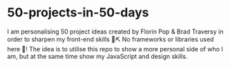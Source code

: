 # 50-projects-in-50-days

I am personalising 50 project ideas created by Florin Pop & Brad Traversy in order to sharpen my front-end skills 🔧⛏
No frameworks or libraries used here 🌻!
The idea is to utilise this repo to show a more personal side of who I am, but at the same time show my JavaScript and design skills.
